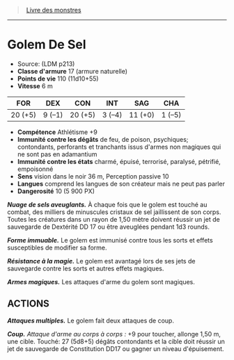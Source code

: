 ﻿> [Livre des monstres](tome_of_beasts.md)

---

# Golem De Sel

- Source: (LDM p213)
- **Classe d'armure** 17 (armure naturelle)
- **Points de vie** 110 (11d10+55)
- **Vitesse** 6 m

|FOR|DEX|CON|INT|SAG|CHA|
|---|---|---|---|---|---|
|20 (+5)|9 (–1)|20 (+5)|3 (–4)|11 (+0)|1 (–5)|

- **Compétence** Athlétisme +9
- **Immunité contre les dégâts** de feu, de poison, psychiques; contondants, perforants et tranchants issus d'armes non magiques qui ne sont pas en adamantium
- **Immunité contre les états** charmé, épuisé, terrorisé, paralysé, pétrifié, empoisonné
- **Sens** vision dans le noir 36 m, Perception passive 10
- **Langues** comprend les langues de son créateur mais ne peut pas parler
- **Dangerosité** 10 (5 900 PX)

**_Nuage de sels aveuglants._** À chaque fois que le golem est touché au combat, des milliers de minuscules cristaux de sel jaillissent de son corps. Toutes les créatures dans un rayon de 1,50 mètre doivent réussir un jet de sauvegarde de Dextérité DD 17 ou être aveuglées pendant 1d3 rounds.

**_Forme immuable._** Le golem est immunisé contre tous les sorts et effets susceptibles de modifier sa forme.

**_Résistance à la magie._** Le golem est avantagé lors de ses jets de sauvegarde contre les sorts et autres effets magiques.

**_Armes magiques._** Les attaques d'arme du golem sont magiques.

## ACTIONS

**_Attaques multiples._** Le golem fait deux attaques de coup.

**_Coup._** _Attaque d'arme au corps à corps :_ +9 pour toucher, allonge 1,50 m, une cible. Touché: 27 (5d8+5) dégâts contondants et la cible doit réussir un jet de sauvegarde de Constitution DD17 ou gagner un niveau d'épuisement.

